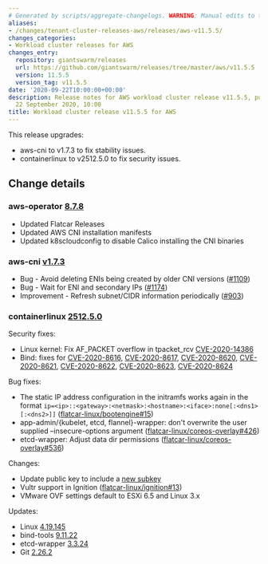 ```yaml
---
# Generated by scripts/aggregate-changelogs. WARNING: Manual edits to this files will be overwritten.
aliases:
- /changes/tenant-cluster-releases-aws/releases/aws-v11.5.5/
changes_categories:
- Workload cluster releases for AWS
changes_entry:
  repository: giantswarm/releases
  url: https://github.com/giantswarm/releases/tree/master/aws/v11.5.5
  version: 11.5.5
  version_tag: v11.5.5
date: '2020-09-22T10:00:00+00:00'
description: Release notes for AWS workload cluster release v11.5.5, published on
  22 September 2020, 10:00
title: Workload cluster release v11.5.5 for AWS
---
```


This release upgrades:
* aws-cni to v1.7.3 to fix stability issues.
* containerlinux to v2512.5.0 to fix security issues.

## Change details

### aws-operator [8.7.8](https://github.com/giantswarm/aws-operator/blob/v8.7.8/CHANGELOG.md#v878)

* Updated Flatcar Releases
* Updated AWS CNI installation manifests
* Updated k8scloudconfig to disable Calico installing the CNI binaries

### aws-cni [v1.7.3](https://github.com/aws/amazon-vpc-cni-k8s/blob/v1.7.3/CHANGELOG.md#v173)

* Bug - Avoid deleting ENIs being created by older CNI versions ([#1109](https://github.com/aws/amazon-vpc-cni-k8s/pull/1109))
* Bug - Wait for ENI and secondary IPs ([#1174](https://github.com/aws/amazon-vpc-cni-k8s/pull/1174))
* Improvement - Refresh subnet/CIDR information periodically ([#903](https://github.com/aws/amazon-vpc-cni-k8s/pull/903))


### containerlinux [2512.5.0](https://www.flatcar-linux.org/releases/#release-2512.5.0)

Security fixes:

* Linux kernel: Fix AF_PACKET overflow in tpacket_rcv [CVE-2020-14386](https://seclists.org/oss-sec/2020/q3/146)
* Bind: fixes for [CVE-2020-8616](https://nvd.nist.gov/vuln/detail/CVE-2020-8616), [CVE-2020-8617](https://nvd.nist.gov/vuln/detail/CVE-2020-8617), [CVE-2020-8620](https://nvd.nist.gov/vuln/detail/CVE-2020-8620), [CVE-2020-8621](https://nvd.nist.gov/vuln/detail/CVE-2020-8621), [CVE-2020-8622](https://nvd.nist.gov/vuln/detail/CVE-2020-8622), [CVE-2020-8623](https://nvd.nist.gov/vuln/detail/CVE-2020-8623), [CVE-2020-8624](https://nvd.nist.gov/vuln/detail/CVE-2020-8624)

Bug fixes:

* The static IP address configuration in the initramfs works again in the format `ip=<ip>::<gateway>:<netmask>:<hostname>:<iface>:none[:<dns1>[:<dns2>]]` ([flatcar-linux/bootengine#15](https://github.com/flatcar-linux/bootengine/pull/15))
* app-admin/{kubelet, etcd, flannel}-wrapper: don't overwrite the user supplied –insecure-options argument ([flatcar-linux/coreos-overlay#426](https://github.com/flatcar-linux/coreos-overlay/pull/426))
* etcd-wrapper: Adjust data dir permissions ([flatcar-linux/coreos-overlay#536](https://github.com/flatcar-linux/coreos-overlay/pull/536))

Changes:

* Update public key to include a [new subkey](https://www.flatcar-linux.org/security/image-signing-key/)
* Vultr support in Ignition ([flatcar-linux/ignition#13](https://github.com/flatcar-linux/ignition/pull/13))
* VMware OVF settings default to ESXi 6.5 and Linux 3.x

Updates:

* Linux [4.19.145](https://lwn.net/Articles/831367/)
* bind-tools [9.11.22](https://ftp.isc.org/isc/bind9/cur/9.11/RELEASE-NOTES-bind-9.11.22.txt)
* etcd-wrapper [3.3.24](https://github.com/etcd-io/etcd/releases/tag/v3.3.24)
* Git [2.26.2](https://raw.githubusercontent.com/git/git/v2.26.2/Documentation/RelNotes/2.26.2.txt)
